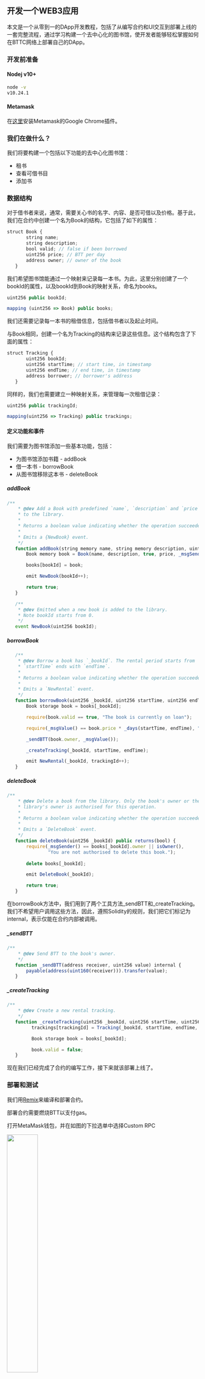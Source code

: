 ## 开发一个WEB3应用
本文是一个从零到一的DApp开发教程，包括了从编写合约和UI交互到部署上线的一套完整流程，通过学习构建一个去中心化的图书馆，使开发者能够轻松掌握如何在BTTC网络上部署自己的DApp。
### 开发前准备

#### Nodej v10+

```sh
node -v
v10.24.1
```

#### Metamask

在[这里](https://chrome.google.com/webstore/detail/metamask/nkbihfbeogaeaoehlefnkodbefgpgknn)安装Metamask的Google Chrome插件。

### 我们在做什么？

我们将要构建一个包括以下功能的去中心化图书馆：

* 租书
* 查看可借书目
* 添加书

### 数据结构

对于借书者来说，通常，需要关心书的名字、内容、是否可借以及价格。基于此，我们在合约中创建一个名为Book的结构，它包括了如下的属性：

```js
struct Book {
       string name;
       string description;
       bool valid; // false if been borrowed
       uint256 price; // BTT per day
       address owner; // owner of the book
   }
```

我们希望图书馆能通过一个映射来记录每一本书。为此，这里分别创建了一个bookId的属性，以及bookId到Book的映射关系，命名为books。

```js
uint256 public bookId;

mapping (uint256 => Book) public books;
```

我们还需要记录每一本书的租借信息，包括借书者以及起止时间。

与Book相同，创建一个名为Tracking的结构来记录这些信息。这个结构包含了下面的属性：

```js
struct Tracking {
       uint256 bookId;
       uint256 startTime; // start time, in timestamp
       uint256 endTime; // end time, in timestamp
       address borrower; // borrower's address
   }
```

同样的，我们也需要建立一种映射关系，来管理每一次租借记录：

```js
uint256 public trackingId;

mapping(uint256 => Tracking) public trackings;
```

#### 定义功能和事件

我们需要为图书馆添加一些基本功能，包括：

* 为图书馆添加书籍 - addBook
* 借一本书 - borrowBook
* 从图书馆移除这本书 - deleteBook

##### addBook

```js
/**
    * @dev Add a Book with predefined `name`, `description` and `price`
    * to the library.
    *
    * Returns a boolean value indicating whether the operation succeeded.
    *
    * Emits a {NewBook} event.
    */
   function addBook(string memory name, string memory description, uint256 price) public returns (bool) {
       Book memory book = Book(name, description, true, price, _msgSender());

       books[bookId] = book;

       emit NewBook(bookId++);

       return true;
   }

   /**
    * @dev Emitted when a new book is added to the library.
    * Note bookId starts from 0.
    */
   event NewBook(uint256 bookId);
```

##### borrowBook

```js
   /**
    * @dev Borrow a book has `_bookId`. The rental period starts from
    * `startTime` ends with `endTime`.
    *
    * Returns a boolean value indicating whether the operation succeeded.
    *
    * Emits a `NewRental` event.
    */
   function borrowBook(uint256 _bookId, uint256 startTime, uint256 endTime) public payable returns(bool) {
       Book storage book = books[_bookId];

       require(book.valid == true, "The book is currently on loan");

       require(_msgValue() == book.price * _days(startTime, endTime), "Incorrect fund sent.");

       _sendBTT(book.owner, _msgValue());

       _createTracking(_bookId, startTime, endTime);

       emit NewRental(_bookId, trackingId++);
   }
```

##### deleteBook

```js
/**
    * @dev Delete a book from the library. Only the book's owner or the
    * library's owner is authorised for this operation.
    *
    * Returns a boolean value indicating whether the operation succeeded.
    *
    * Emits a `DeleteBook` event.
    */
   function deleteBook(uint256 _bookId) public returns(bool) {
       require(_msgSender() == books[_bookId].owner || isOwner(),
               "You are not authorised to delete this book.");
      
       delete books[_bookId];

       emit DeleteBook(_bookId);

       return true;
   }
```

在borrowBook方法中，我们用到了两个工具方法_sendBTT和_createTracking。我们不希望用户调用这些方法，因此，遵照Solidity的规则，我们把它们标记为internal，表示仅能在合约内部被调用。

##### _sendBTT

```js
/**
    * @dev Send BTT to the book's owner.
    */
   function _sendBTT(address receiver, uint256 value) internal {
       payable(address(uint160(receiver))).transfer(value);
   }
```

##### _createTracking

```js
/**
    * @dev Create a new rental tracking.
    */
   function _createTracking(uint256 _bookId, uint256 startTime, uint256 endTime) internal {
         trackings[trackingId] = Tracking(_bookId, startTime, endTime, _msgSender());

         Book storage book = books[_bookId];

         book.valid = false;
   }
```

现在我们已经完成了合约的编写工作，接下来就该部署上线了。

### 部署和测试

我们用[Remix](https://remix.ethereum.org/)来编译和部署合约。

部署合约需要燃烧BTT以支付gas。

打开MetaMask钱包，并在如图的下拉选单中选择Custom RPC

<img src=https://i.imgur.com/nqp3gkH.png width=40% />


按照图中的信息填写：

* 网络名称（Network Name）：BitTorrent Chain Donau
* RPC URL（RPC URL）：https://pre-rpc.bt.io/ 
* 智能链ID（ChainID）：1029
* 符号（Symbol）：BTT
* 区块浏览器URL（Block Explorer URL）：https://testscan.bt.io/

![](https://i.imgur.com/1kW29Jk.png)


首先，在Remix的DEPLOY & RUN TRANSACTIONS栏中，从Environment的下拉菜单里选择Injected Web3

![](https://i.imgur.com/UKBvUsJ.png)


选择0.8.0以及更高版本的编译器

![](https://i.imgur.com/NHTCGyb.png)


点击Deploy后，MetaMask会弹出交易确认的窗口

<img src=https://i.imgur.com/QauVYqE.png width=40% />


恭喜，Library合约已经成功部署到了BTTC的测试网，现在您可以与它进行交互了，同时可以在浏览器上检查它的状态。

### 构建DApp

首先将上一步部署的合约地址粘贴到 utils.js 中的 libraryContractAddress 变量中。

#### 连接UI到Metamask

下一步我们需要将UI连接到Metamask Chrome 钱包,  Metamask Chrome扩展程序会将Web3对象注入每个浏览器页面，使得 DApp 能与 BTTC 网络进行交互。

在dapp-ui/plugins/utils.js中，创建如下函数来获取智能合约对象，并将其保存到全局变量中,接下来就可以直接使用全局变量来与合约交互了。

```js
export async function setLibraryContract() {
     var MyContract = web3.eth.contract(LibraryABI); 
     bookRentContract = await MyContract.at('0xe7BBc13a279f11D313B2c8304CdcDfC856C7603C');
}
```

#### 定义功能和函数

当我们的UI能够连接到Metamask之后，我要考虑我们的UI如何跟智能合约进行交互。所以我们要创建一个合约合约对象，表示去中心化图书馆智能合约。

图书馆DApp需要支持三个主要功能：

* 为图书馆添加书籍
* 查看所有可借书籍
* 借书

在index.vue中调用setLibraryContract()初始化合约对象。

```js
 async mounted() {
   // init contract object
   await setLibraryContract();
   // fetch all books
   const books = await fetchAllBooks();
   this.posts = books;
 },
```

##### 添加书籍

首先创建添加书籍表单，用于用户发布书籍出租信息。在后端，它将与library合约的addBook函数交互。

在dapp-ui/components/bookForm.vue的postAd()函数中添加如下代码：

```js
 postAd() {
     postBookInfo(this.title,this.description,this.price);
 }
```

在dapp-ui/plugins/utils.js的postBookInfo()中添加如下代码：

```js
const result = await bookRentContract.methods.addBook(name,description,price).send();
```

##### 查询所有可借书籍

通过`fetchAllBooks()`函数获取书籍列表，列出所有可借书籍。

在dapp-ui/plugins/utils.js的fetchAllBooks()函数中添加如下代码：

```js
 const books = [];

 const bookId  = await bookRentContract.methods.bookId().call();
 //iterate from 0 till bookId
 for (let i = 0; i < bookId; i++){
   const book = await bookRentContract.methods.books(i).call()
   if(book.name!="") // filter the deleted books
   {
     books.push(
       {id: i,name: book.name,description: book.description,price: book.price}
     )
   } 
 }
return books
```

在index.vue中调用`fetchAllBooks()`来获取书籍信息，并显示到主页上。

##### 借阅书籍

用户查看书籍信息后，可以借阅这本书。

在dapp-ui/components/detailsModal.vue的book()函数中添加如下代码：

```js
     // get Start date
     const startDay = this.getDayOfYear(this.startDate)
     // get End date
     const endDay = this.getDayOfYear(this.endDate)
     // price calculation
     const totalPrice =this.propData.price * (endDay - startDay)
     // call metamask.bookProperty
     borrowBook(this.propData.id, startDay, endDay, totalPrice)
```

dapp-ui/plugins/utils.js，在borrowBook()函数中添加如下代码：

```js
 const result = await bookRentContract.methods.borrowBook(spaceId,checkInDate,checkOutDate).send();
```

至此，图书馆DApp开发完毕。

### 运行DApp

确保Metamask为登录状态，然后执行如下命令来启动服务：

```sh
npm run dev
```

在浏览器地址栏输入：localhost:3000，查看前端页面。

![](https://i.imgur.com/77Ke016.png)


点击右上角的”Rent Your Books”按钮，发布一条图书租赁信息。信息包括，图书名称，图书简要描述，图书借阅一天的价格。

![](https://i.imgur.com/orOAorA.png)


信息填写完成后，点击”Submit”按钮，这些信息将发送给library合约的addBook函数，创建了一条触发合约的交易，然后将出现Metamask的弹框，要求确认并签名，如下所示：

![](https://i.imgur.com/CuSCj6p.png)


交易成功上链后，这条租赁信息将显示到页面上：

![](https://i.imgur.com/2sc1drT.png)


点击”View”可查看书籍详细信息， 选择租赁的时间段，租赁的价格为：每天的租赁价格*租赁天数。点击”Lent Now”发起租赁请求。将触发library合约的borrowBook函数调用。同样需要签名及广播，然后完成租赁交易。

![](https://i.imgur.com/2x339yL.png)

